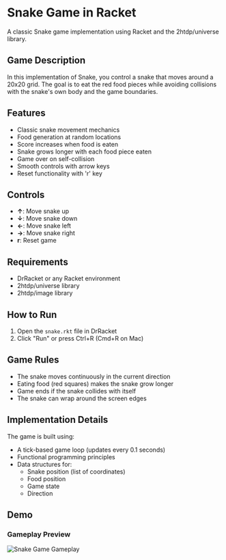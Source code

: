# Snake Game in Racket

A classic Snake game implementation using Racket and the 2htdp/universe library.

## Game Description

In this implementation of Snake, you control a snake that moves around a 20x20 grid. The goal is to eat the red food pieces while avoiding collisions with the snake's own body and the game boundaries.

## Features

- Classic snake movement mechanics
- Food generation at random locations
- Score increases when food is eaten
- Snake grows longer with each food piece eaten
- Game over on self-collision
- Smooth controls with arrow keys
- Reset functionality with 'r' key

## Controls

- **↑**: Move snake up
- **↓**: Move snake down
- **←**: Move snake left
- **→**: Move snake right
- **r**: Reset game

## Requirements

- DrRacket or any Racket environment
- 2htdp/universe library
- 2htdp/image library

## How to Run

1. Open the `snake.rkt` file in DrRacket
2. Click "Run" or press Ctrl+R (Cmd+R on Mac)

## Game Rules

- The snake moves continuously in the current direction
- Eating food (red squares) makes the snake grow longer
- Game ends if the snake collides with itself
- The snake can wrap around the screen edges

## Implementation Details

The game is built using:
- A tick-based game loop (updates every 0.1 seconds)
- Functional programming principles
- Data structures for:
  - Snake position (list of coordinates)
  - Food position
  - Game state
  - Direction

## Demo

### Gameplay Preview
![Snake Game Gameplay](assets/game-play.gif)

